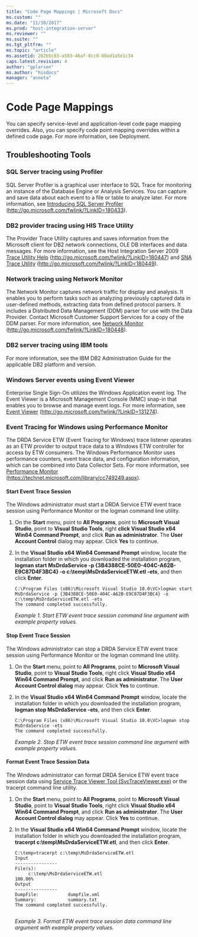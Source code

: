 ```yaml
---
title: "Code Page Mappings | Microsoft Docs"
ms.custom: ""
ms.date: "11/30/2017"
ms.prod: "host-integration-server"
ms.reviewer: ""
ms.suite: ""
ms.tgt_pltfrm: ""
ms.topic: "article"
ms.assetid: 282b5c83-a583-46af-8cc0-80ad1a5e1c34
caps.latest.revision: 4
author: "gplarsen"
ms.author: "hisdocs"
manager: "anneta"
---
```

# Code Page Mappings
You can specify service-level and application-level code page mapping overrides. Also, you can specify code point mapping overrides within a defined code page. For more information, see Deployment.  
  
## Troubleshooting Tools  
  
### SQL Server tracing using Profiler  
 SQL Server Profiler is a graphical user interface to SQL Trace for monitoring an instance of the Database Engine or Analysis Services. You can capture and save data about each event to a file or table to analyze later. For more information, see [Introducing SQL Server Profiler](http://go.microsoft.com/fwlink/?LinkID=180433) (http://go.microsoft.com/fwlink/?LinkID=180433).  
  
### DB2 provider tracing using HIS Trace Utility  
 The Provider Trace Utility captures and saves information from the Microsoft client for DB2 network connections, OLE DB interfaces and data messages. For more information, see the Host Integration Server 2009 [Trace Utility Help](http://go.microsoft.com/fwlink/?LinkID=180447) (http://go.microsoft.com/fwlink/?LinkID=180447) and [SNA Trace Utility](http://go.microsoft.com/fwlink/?LinkID=180449) (http://go.microsoft.com/fwlink/?LinkID=180449).  
  
### Network tracing using Network Monitor  
 The Network Monitor captures network traffic for display and analysis. It enables you to perform tasks such as analyzing previously captured data in user-defined methods, extracting data from defined protocol parsers. It includes a Distributed Data Management (DDM) parser for use with the Data Provider. Contact Microsoft Customer Support Services for a copy of the DDM parser. For more information, see [Network Monitor](http://go.microsoft.com/fwlink/?LinkID=180448) (http://go.microsoft.com/fwlink/?LinkID=180448).  
  
### DB2 server tracing using IBM tools  
 For more information, see the IBM DB2 Administration Guide for the applicable DB2 platform and version.  
  
### Windows Server events using Event Viewer  
 Enterprise Single Sign-On utilizes the Windows Application event log. The Event Viewer is a Microsoft Management Console (MMC) snap-in that enables you to browse and manage event logs. For more information, see [Event Viewer](http://go.microsoft.com/fwlink/?LinkID=131274) (http://go.microsoft.com/fwlink/?LinkID=131274).  
  
### Event Tracing for Windows using Performance Monitor  
 The DRDA Service ETW (Event Tracing for Windows) trace listener operates as an ETW provider to output trace data to a Windows ETW controller for access by ETW consumers. The Windows Performance Monitor uses performance counters, event trace data, and configuration information, which can be combined into Data Collector Sets. For more information, see [Performance Monitor](https://technet.microsoft.com/library/cc749249.aspx) (https://technet.microsoft.com/library/cc749249.aspx).  
  
#### Start Event Trace Session  
 The Windows administrator must start a DRDA Service ETW event trace session using Performance Monitor or the logman command line utility.  
  
1. On the **Start** menu, point to **All Programs**, point to **Microsoft Visual Studio**, point to **Visual Studio Tools**, right **click Visual Studio x64 Win64 Command Prompt**, and click **Run as administrator**. The **User Account Control** dialog may appear. Click **Yes** to continue.  
  
2. In the **Visual Studio x64 Win64 Command Prompt** window, locate the installation folder in which you downloaded the installation program, **logman start MsDrdaService -p {3B4388CE-50E0-404C-A62B-E9C87D4F3BC4} -o c:\temp\MsDrdaServiceETW.etl -ets**, and then click **Enter**.  
  
   ```  
   C:\Program Files (x86)\Microsoft Visual Studio 10.0\VC>logman start MsDrdaService -p {3B4388CE-50E0-404C-A62B-E9C87D4F3BC4} -o c:\temp\MsDrdaServiceETW.etl -ets  
   The command completed successfully.  
   ```  
  
    <em>**Example 1.</em>* Start ETW event trace session command line argument with example property values.*  
  
#### Stop Event Trace Session  
 The Windows administrator can stop a DRDA Service ETW event trace session using Performance Monitor or the logman command line utility.  
  
1. On the **Start** menu, point to **All Programs**, point to **Microsoft Visual Studio**, point to **Visual Studio Tools**, right click **Visual Studio x64 Win64 Command Prompt**, and click **Run as administrator**. The **User Account Control dialog** may appear. Click **Yes** to continue.  
  
2. In the **Visual Studio x64 Win64 Command Prompt** window, locate the installation folder in which you downloaded the installation program, **logman stop MsDrdaService -ets**, and then click **Enter**.  
  
   ```  
   C:\Program Files (x86)\Microsoft Visual Studio 10.0\VC>logman stop MsDrdaService -ets  
   The command completed successfully.  
   ```  
  
    <em>**Example 2.</em>* Stop ETW event trace session command line argument with example property values.*  
  
#### Format Event Trace Session Data  
 The Windows administrator can format DRDA Service ETW event trace session data using [Service Trace Viewer Tool (SvcTraceViewer.exe)](https://docs.microsoft.com/dotnet/framework/wcf/service-trace-viewer-tool-svctraceviewer-exe) or the tracerpt command line utility.  
  
1. On the **Start** menu, point to **All Programs**, point to **Microsoft Visual Studio**, point to **Visual Studio Tools**, right click **Visual Studio x64 Win64 Command Prompt**, and click **Run as administrator**. The **User Account Control dialog** may appear. Click **Yes** to continue.  
  
2. In the **Visual Studio x64 Win64 Command Prompt** window, locate the installation folder in which you downloaded the installation program, **tracerpt c:\temp\MsDrdaServiceETW.etl**, and then click **Enter**.  
  
   ```  
   C:\temp>tracerpt c:\temp\MsDrdaServiceETW.etl  
   Input  
   ----------------  
   File(s):  
        c:\temp\MsDrdaServiceETW.etl  
   100.00%  
   Output  
   ----------------  
   DumpFile:           dumpfile.xml  
   Summary:            summary.txt  
   The command completed successfully.  
  
   ```  
  
    <em>**Example 3.</em>* Format ETW event trace session data command line argument with example property values.*
